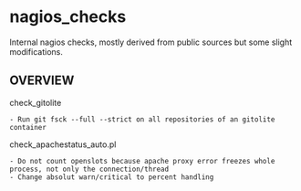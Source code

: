 nagios_checks
=============

Internal nagios checks, mostly derived from public sources but some slight modifications.

OVERVIEW
--------


check_gitolite

    - Run git fsck --full --strict on all repositories of an gitolite container


check_apachestatus_auto.pl

    - Do not count openslots because apache proxy error freezes whole process, not only the connection/thread
    - Change absolut warn/critical to percent handling
